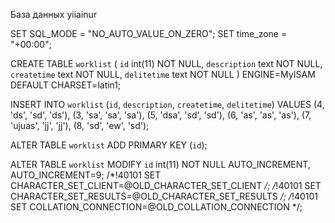 База данных yiiainur 



SET SQL_MODE = "NO_AUTO_VALUE_ON_ZERO";
SET time_zone = "+00:00";




CREATE TABLE `worklist` (
  `id` int(11) NOT NULL,
  `description` text NOT NULL,
  `createtime` text NOT NULL,
  `delitetime` text NOT NULL
) ENGINE=MyISAM DEFAULT CHARSET=latin1;


INSERT INTO `worklist` (`id`, `description`, `createtime`, `delitetime`) VALUES
(4, 'ds', 'sd', 'ds'),
(3, 'sa', 'sa', 'sa'),
(5, 'dsa', 'sd', 'sd'),
(6, 'as', 'as', 'as'),
(7, 'ujuas', 'jj', 'jj'),
(8, 'sd', 'ew', 'sd');


ALTER TABLE `worklist`
  ADD PRIMARY KEY (`id`);


ALTER TABLE `worklist`
  MODIFY `id` int(11) NOT NULL AUTO_INCREMENT, AUTO_INCREMENT=9;
/*!40101 SET CHARACTER_SET_CLIENT=@OLD_CHARACTER_SET_CLIENT */;
/*!40101 SET CHARACTER_SET_RESULTS=@OLD_CHARACTER_SET_RESULTS */;
/*!40101 SET COLLATION_CONNECTION=@OLD_COLLATION_CONNECTION */;

